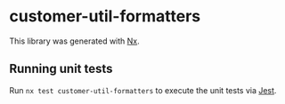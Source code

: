 # customer-util-formatters

This library was generated with [Nx](https://nx.dev).

## Running unit tests

Run `nx test customer-util-formatters` to execute the unit tests via [Jest](https://jestjs.io).
